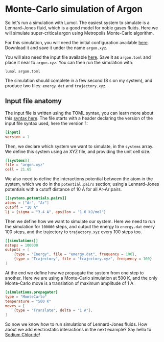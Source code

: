 # Monte-Carlo simulation of Argon

So let's run a simulation with Lumol. The easiest system to simulate is a
Lennard-Jones fluid, which is a good model for noble gases fluids. Here we will
simulate super-critical argon using Metropolis Monte-Carlo algorithm.

For this simulation, you will need the initial configuration available
[here][argon.xyz]. Download it and save it under the name `argon.xyz`.

You will also need the input file available [here][argon.toml]. Save it as
`argon.toml` and place it near to `argon.xyz`. You can then run the simulation
with:

```
lumol argon.toml
```

The simulation should complete in a few second (8 s on my system), and produce
two files: `energy.dat` and `trajectory.xyz`.

## Input file anatomy

The input file is written using the TOML syntax, you can learn more about this
[syntax here][TOML]. The file starts with a header declaring the version of the
input file syntax used, here the version 1:

```toml
[input]
version = 1
```

Then, we declare which system we want to simulate, in the `systems` array. We
define this system using an XYZ file, and providing the unit cell size.

```toml
[[systems]]
file = "argon.xyz"
cell = 21.65
```

We also need to define the interactions potential between the atom in the
system, which we do in the `potential.pairs` section; using a Lennard-Jones
potentials with a cutoff distance of 10 A for all Ar-Ar pairs.

```toml
[[systems.potentials.pairs]]
atoms = ["Ar", "Ar"]
cutoff = "10 A"
lj = {sigma = "3.4 A", epsilon = "1.0 kJ/mol"}
```

Then we define how we want to simulate our system. Here we need to run the
simulation for `100000` steps, and output the energy to `energy.dat` every 100
steps, and the trajectory to `trajectory.xyz` every 100 steps too.

```toml
[[simulations]]
nsteps = 100000
outputs = [
    {type = "Energy", file = "energy.dat", frequency = 100},
    {type = "Trajectory", file = "trajectory.xyz", frequency = 100}
]
```

At the end we define how we propagate the system from one step to another. Here
we are using a Monte-Carlo simulation at 500 K, and the only Monte-Carlo move is
a translation of maximum amplitude of 1 A.

```toml
[simulations.propagator]
type = "MonteCarlo"
temperature = "500 K"
moves = [
    {type = "Translate", delta = "1 A"},
]
```

So now we know how to run simulations of Lennard-Jones fluids. How about we add
electrostatic interactions in the next example? Say hello to [Sodium
Chloride][nacl]!

[argon.xyz]: data/argon.xyz
[argon.toml]: data/argon.toml
[TOML]: https://github.com/toml-lang/toml
[nacl]: tutorial/nacl.html
